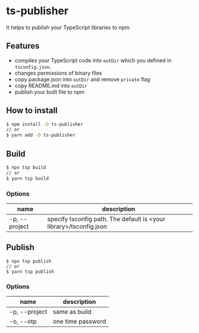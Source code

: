 # ts-publisher

It helps to publish your TypeScript libraries to npm.

## Features
- compiles your TypeScript code into `outDir` which you defined in `tsconfig.json`.
- changes permissions of binary files
- copy package.json into `outDir` and remove `private` flag
- copy README.md into `outDir`
- publish your built file to npm

## How to install

```sh
$ npm install -D ts-publisher
// or 
$ yarn add -D ts-publisher
```

## Build

```sh
$ npx tsp build
// or
$ yarn tsp build
```

### Options

|name|description|
|---|---|
|-p, --project|specify tsconfig path. The default is \<your library>/tsconfig.json|

## Publish

```
$ npx tsp publish
// or
$ yarn tsp publish
```

### Options

|name|description|
|---|---|
|-p, --project|same as build|
|-o, --otp|one time password|

